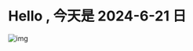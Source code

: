 
# Hello , 今天是 2024-6-21 日 
    
![img](https://github-readme-stats.vercel.app/api?username=xiaxiayige)
    

